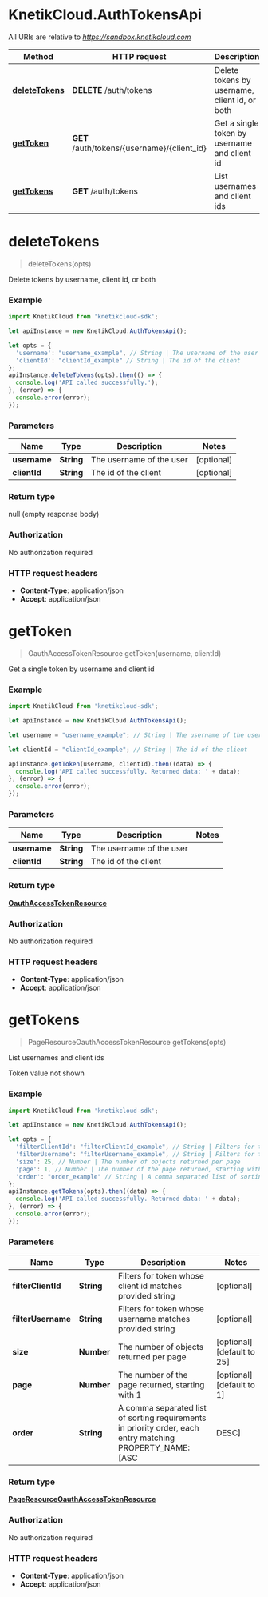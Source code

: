 # KnetikCloud.AuthTokensApi

All URIs are relative to *https://sandbox.knetikcloud.com*

Method | HTTP request | Description
------------- | ------------- | -------------
[**deleteTokens**](AuthTokensApi.md#deleteTokens) | **DELETE** /auth/tokens | Delete tokens by username, client id, or both
[**getToken**](AuthTokensApi.md#getToken) | **GET** /auth/tokens/{username}/{client_id} | Get a single token by username and client id
[**getTokens**](AuthTokensApi.md#getTokens) | **GET** /auth/tokens | List usernames and client ids


<a name="deleteTokens"></a>
# **deleteTokens**
> deleteTokens(opts)

Delete tokens by username, client id, or both

### Example
```javascript
import KnetikCloud from 'knetikcloud-sdk';

let apiInstance = new KnetikCloud.AuthTokensApi();

let opts = { 
  'username': "username_example", // String | The username of the user
  'clientId': "clientId_example" // String | The id of the client
};
apiInstance.deleteTokens(opts).then(() => {
  console.log('API called successfully.');
}, (error) => {
  console.error(error);
});

```

### Parameters

Name | Type | Description  | Notes
------------- | ------------- | ------------- | -------------
 **username** | **String**| The username of the user | [optional] 
 **clientId** | **String**| The id of the client | [optional] 

### Return type

null (empty response body)

### Authorization

No authorization required

### HTTP request headers

 - **Content-Type**: application/json
 - **Accept**: application/json

<a name="getToken"></a>
# **getToken**
> OauthAccessTokenResource getToken(username, clientId)

Get a single token by username and client id

### Example
```javascript
import KnetikCloud from 'knetikcloud-sdk';

let apiInstance = new KnetikCloud.AuthTokensApi();

let username = "username_example"; // String | The username of the user

let clientId = "clientId_example"; // String | The id of the client

apiInstance.getToken(username, clientId).then((data) => {
  console.log('API called successfully. Returned data: ' + data);
}, (error) => {
  console.error(error);
});

```

### Parameters

Name | Type | Description  | Notes
------------- | ------------- | ------------- | -------------
 **username** | **String**| The username of the user | 
 **clientId** | **String**| The id of the client | 

### Return type

[**OauthAccessTokenResource**](OauthAccessTokenResource.md)

### Authorization

No authorization required

### HTTP request headers

 - **Content-Type**: application/json
 - **Accept**: application/json

<a name="getTokens"></a>
# **getTokens**
> PageResourceOauthAccessTokenResource getTokens(opts)

List usernames and client ids

Token value not shown

### Example
```javascript
import KnetikCloud from 'knetikcloud-sdk';

let apiInstance = new KnetikCloud.AuthTokensApi();

let opts = { 
  'filterClientId': "filterClientId_example", // String | Filters for token whose client id matches provided string
  'filterUsername': "filterUsername_example", // String | Filters for token whose username matches provided string
  'size': 25, // Number | The number of objects returned per page
  'page': 1, // Number | The number of the page returned, starting with 1
  'order': "order_example" // String | A comma separated list of sorting requirements in priority order, each entry matching PROPERTY_NAME:[ASC|DESC]
};
apiInstance.getTokens(opts).then((data) => {
  console.log('API called successfully. Returned data: ' + data);
}, (error) => {
  console.error(error);
});

```

### Parameters

Name | Type | Description  | Notes
------------- | ------------- | ------------- | -------------
 **filterClientId** | **String**| Filters for token whose client id matches provided string | [optional] 
 **filterUsername** | **String**| Filters for token whose username matches provided string | [optional] 
 **size** | **Number**| The number of objects returned per page | [optional] [default to 25]
 **page** | **Number**| The number of the page returned, starting with 1 | [optional] [default to 1]
 **order** | **String**| A comma separated list of sorting requirements in priority order, each entry matching PROPERTY_NAME:[ASC|DESC] | [optional] 

### Return type

[**PageResourceOauthAccessTokenResource**](PageResourceOauthAccessTokenResource.md)

### Authorization

No authorization required

### HTTP request headers

 - **Content-Type**: application/json
 - **Accept**: application/json

